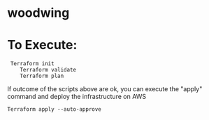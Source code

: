 # woodwing

# To Execute:
```
 Terraform init
	Terraform validate
	Terraform plan
```
If outcome of the scripts above are ok, you can execute the "apply" command and deploy the infrastructure on AWS
```
Terraform apply --auto-approve
```
